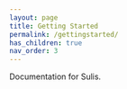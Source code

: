 ```yaml
---
layout: page
title: Getting Started
permalink: /gettingstarted/
has_children: true
nav_order: 3
---
```


Documentation for Sulis.

